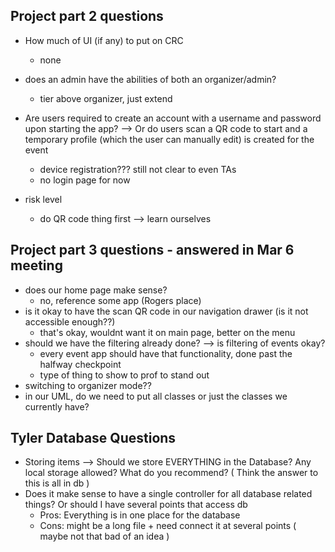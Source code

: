 ## Project part 2 questions

- How much of UI (if any) to put on CRC
    - none
 
- does an admin have the abilities of both an organizer/admin?
    - tier above organizer, just extend 

- Are users required to create an account with a username and password upon starting the app? --> Or do users scan a QR code to start and a temporary profile (which the user can manually edit) is created for the event
  - device registration??? still not clear to even TAs
  - no login page for now
 
- risk level
  - do QR code thing first --> learn ourselves
 
## Project part 3 questions - answered in Mar 6 meeting

- does our home page make sense?
    - no, reference some app (Rogers place)
- is it okay to have the scan QR code in our navigation drawer (is it not accessible enough??)
    - that's okay, wouldnt want it on main page, better on the menu
- should we have the filtering already done? --> is filtering of events okay?
    - every event app should have that functionality, done past the halfway checkpoint
    - type of thing to show to prof to stand out
- switching to organizer mode??
- in our UML, do we need to put all classes or just the classes we currently have?

## Tyler Database Questions
- Storing items --> Should we store EVERYTHING in the Database? Any local storage allowed? What do you recommend? ( Think the answer to this is all in db ) 
- Does it make sense to have a single controller for all database related things? Or should I have several points that access db
  - Pros: Everything is in one place for the database
  - Cons: might be a long file + need connect it at several points ( maybe not that bad of an idea )

## 
